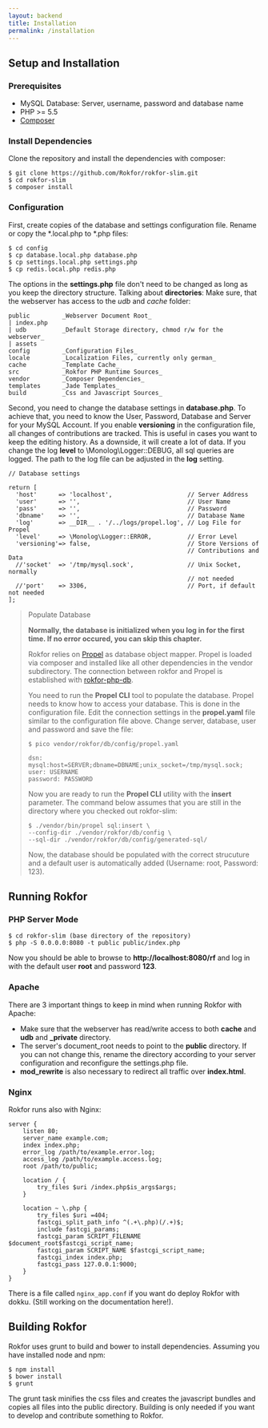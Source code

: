 ```yaml
---
layout: backend
title: Installation
permalink: /installation
---
```


## Setup and Installation

### Prerequisites

*   MySQL Database: Server, username, password and database name
*   PHP >= 5.5
*   [Composer](https://getcomposer.org)

### Install Dependencies

Clone the repository and install the dependencies with composer:

    $ git clone https://github.com/Rokfor/rokfor-slim.git
    $ cd rokfor-slim
    $ composer install

### Configuration

First, create copies of the database and settings configuration file. Rename or copy the *.local.php to *.php files:

    $ cd config
    $ cp database.local.php database.php
    $ cp settings.local.php settings.php
    $ cp redis.local.php redis.php    

The options in the **settings.php** file don't need to be changed as long as you keep the directory structure. Talking about **directories**: Make sure, that the webserver has access to the _udb_ and _cache_ folder:

    public         _Webserver Document Root_
    | index.php    
    | udb          _Default Storage directory, chmod r/w for the webserver_
    | assets
    config         _Configuration Files_
    locale         _Localization Files, currently only german_
    cache          _Template Cache_
    src            _Rokfor PHP Runtime Sources_
    vendor         _Composer Dependencies_
    templates      _Jade Templates_
    build          _Css and Javascript Sources_

Second, you need to change the database settings in **database.php**. To achieve that, you need to know the User, Password, Database and Server for your MySQL Account. If you enable **versioning** in the configuration file, all changes of contributions are tracked. This is useful in cases you want to keep the editing history. As a downside, it will create a lot of data. If you change the log **level** to \Monolog\Logger::DEBUG, all sql queries are logged. The path to the log file can be adjusted in the **log** setting.

    // Database settings
    
    return [
      'host'      => 'localhost',                     // Server Address
      'user'      => '',                              // User Name
      'pass'      => '',                              // Password
      'dbname'    => '',                              // Database Name
      'log'       => __DIR__ . '/../logs/propel.log', // Log File for Propel
      'level'     => \Monolog\Logger::ERROR,          // Error Level
      'versioning'=> false,                           // Store Versions of  
                                                      // Contributions and Data
      //'socket'  => '/tmp/mysql.sock',               // Unix Socket, normally
                                                      // not needed
      //'port'    => 3306,                            // Port, if default not needed
    ];

> Populate Database
> 
> **Normally, the database is initialized when you log in for the first time. If no error occured, you can skip this chapter.**
> 
> Rokfor relies on [Propel](http://propelorg.org) as database object mapper. Propel is loaded via composer and installed like all other dependencies in the vendor subdirectory. The connection between rokfor and Propel is established with [rokfor-php-db](https://github.com/rokfor/rokfor-php-db).
> 
> You need to run the **Propel CLI** tool to populate the database. Propel needs to know how to access your database. This is done in the configuration file. Edit the connection settings in the **propel.yaml** file similar to the configuration file above. Change server, database, user and password and save the file:
> 
>     $ pico vendor/rokfor/db/config/propel.yaml
> 
>     dsn: mysql:host=SERVER;dbname=DBNAME;unix_socket=/tmp/mysql.sock;
>     user: USERNAME
>     password: PASSWORD
> 
> Now you are ready to run the **Propel CLI** utility with the **insert** parameter. The command below assumes that you are still in the directory where you checked out rokfor-slim:
> 
>     $ ./vendor/bin/propel sql:insert \
>     --config-dir ./vendor/rokfor/db/config \
>     --sql-dir ./vendor/rokfor/db/config/generated-sql/
> 
> Now, the database should be populated with the correct strucuture and a default user is automatically added (Username: root, Password: 123).

## Running Rokfor

### PHP Server Mode

    $ cd rokfor-slim (base directory of the repository)
    $ php -S 0.0.0.0:8080 -t public public/index.php

Now you should be able to browse to **http://localhost:8080/rf** and log in with the default user **root** and password **123**.

### Apache

There are 3 important things to keep in mind when running Rokfor with Apache: 
- Make sure that the webserver has read/write access to both **cache** and **udb** and **_private** directory.
- The server's document_root needs to point to the **public** directory. If you can not change this, rename the directory according to your server configuration and reconfigure the settings.php file. 
- **mod_rewrite** is also necessary to redirect all traffic over **index.html**.

### Nginx

Rokfor runs also with Nginx:

    server {
        listen 80;
        server_name example.com;
        index index.php;
        error_log /path/to/example.error.log;
        access_log /path/to/example.access.log;
        root /path/to/public;
        
        location / {
            try_files $uri /index.php$is_args$args;
        }
    
        location ~ \.php {
            try_files $uri =404;
            fastcgi_split_path_info ^(.+\.php)(/.+)$;
            include fastcgi_params;
            fastcgi_param SCRIPT_FILENAME $document_root$fastcgi_script_name;
            fastcgi_param SCRIPT_NAME $fastcgi_script_name;
            fastcgi_index index.php;
            fastcgi_pass 127.0.0.1:9000;
        }
    }


There is a file called `nginx_app.conf` if you want do deploy Rokfor with dokku. (Still working on the documentation here!). 

## Building Rokfor

Rokfor uses grunt to build and bower to install dependencies. Assuming you have installed node and npm:

    $ npm install
    $ bower install
    $ grunt

The grunt task minifies the css files and creates the javascript bundles and copies all files into the public directory. Building is only needed if you want to develop and contribute something to Rokfor.